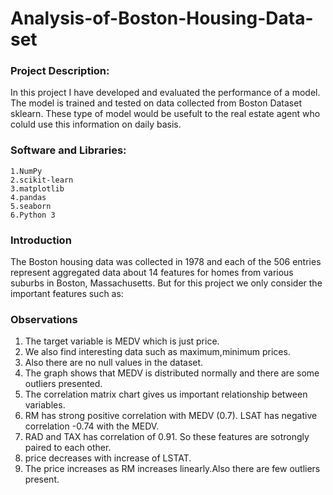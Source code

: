 # Analysis-of-Boston-Housing-Data-set

### Project Description:

In this project I have developed and evaluated the performance of a model. The model is trained and tested on data collected from Boston Dataset sklearn.
These type of model would be usefult to the real estate agent who coluld use this information on daily basis.


### Software and Libraries:

    1.NumPy
    2.scikit-learn
    3.matplotlib
    4.pandas 
    5.seaborn
    6.Python 3
    
### Introduction
The Boston housing data was collected in 1978 and each of the 506 entries represent aggregated data about 14 features for homes from various suburbs in Boston, Massachusetts.
But for this project we only consider the important features such as:

### Observations
1. The target variable is MEDV which is just price.
2. We also find interesting data such as maximum,minimum prices.
3. Also there are no null values in the dataset.
4. The graph shows that MEDV is distributed normally and there are some outliers presented.
5. The correlation matrix chart gives us important relationship between variables.
6. RM has strong positive correlation with MEDV (0.7). LSAT has negative correlation -0.74 with the MEDV.
7. RAD and TAX has correlation of 0.91. So these features are sotrongly paired to each other.
8. price decreases with increase of LSTAT.
9. The price increases as RM increases linearly.Also there are few outliers present.
    
    
    

